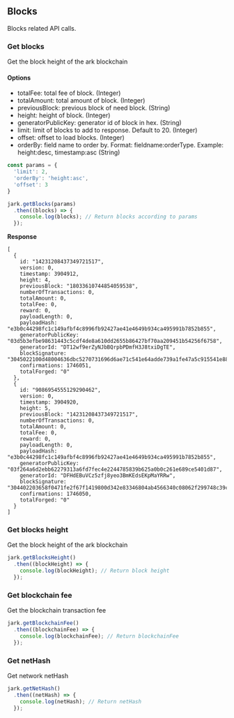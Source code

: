 ## Blocks
Blocks related API calls.

### Get blocks
Get the block height of the ark blockchain

#### Options
- totalFee: total fee of block. (Integer)
- totalAmount: total amount of block. (Integer)
- previousBlock: previous block of need block. (String)
- height: height of block. (Integer)
- generatorPublicKey: generator id of block in hex. (String)
- limit: limit of blocks to add to response. Default to 20. (Integer)
- offset: offset to load blocks. (Integer)
- orderBy: field name to order by. Format: fieldname:orderType. Example: height:desc, timestamp:asc (String)

```js
const params = {
  'limit': 2,
  'orderBy': 'height:asc',
  'offset': 3
}

jark.getBlocks(params)
  .then((blocks) => {
    console.log(blocks); // Return blocks according to params
  });
```
**Response**
```
[
  {
    id: "14231208437349721517",
    version: 0,
    timestamp: 3904912,
    height: 4,
    previousBlock: "18033610744854059538",
    numberOfTransactions: 0,
    totalAmount: 0,
    totalFee: 0,
    reward: 0,
    payloadLength: 0,
    payloadHash: "e3b0c44298fc1c149afbf4c8996fb92427ae41e4649b934ca495991b7852b855",
    generatorPublicKey: "03d5b3efbe98631443c5cdf4de8a610dd2655b86427bf70aa209451b54256f6758",
    generatorId: "DT12wf9erZyNJbBQrpbPDmfH3J8txiDgTE",
    blockSignature: "3045022100d48004636dbc5270731696d6ae71c541e64adde739a1fe47a5c915541e88a22c0220752a245d6f8417ca2cb09d541792c547001cd13309b2ed54153f8a63f8017c29",
    confirmations: 1746051,
    totalForged: "0"
  },
  {
    id: "9086954555129290462",
    version: 0,
    timestamp: 3904920,
    height: 5,
    previousBlock: "14231208437349721517",
    numberOfTransactions: 0,
    totalAmount: 0,
    totalFee: 0,
    reward: 0,
    payloadLength: 0,
    payloadHash: "e3b0c44298fc1c149afbf4c8996fb92427ae41e4649b934ca495991b7852b855",
    generatorPublicKey: "03f264a6d2ebb62279313a6fd7fec4e2244785839b625a0b0c261e689ce5401d87",
    generatorId: "DFHdEBuVCz5zfj8yeo3BmKEdsEKpMaYRRw",
    blockSignature: "304402203658f0471fe2f67f1419800d342e83346804ab4566340c08062f299748c39c6402206a86b7149380832b21faebefe383940a8c15d1602de4533d5bf723bed485f98c",
    confirmations: 1746050,
    totalForged: "0"
  }
]
```

### Get blocks height
Get the block height of the ark blockchain

```js
jark.getBlocksHeight()
  .then((blockHeight) => {
    console.log(blockHeight); // Return block height
  });
```

### Get blockchain fee
Get the blockchain transaction fee

```js
jark.getBlockchainFee()
  .then((blockchainFee) => {
    console.log(blockchainFee); // Return blockchainFee
  });
```

### Get netHash
Get network netHash

```js
jark.getNetHash()
  .then((netHash) => {
    console.log(netHash); // Return netHash
  });
```